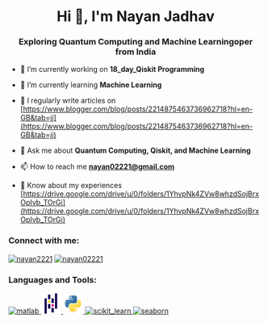<h1 align="center">Hi 👋, I'm Nayan Jadhav</h1>
<h3 align="center">Exploring Quantum Computing and Machine Learningoper from India</h3>

- 🔭 I’m currently working on **18_day_Qiskit Programming**

- 🌱 I’m currently learning **Machine Learning**

- 📝 I regularly write articles on [https://www.blogger.com/blog/posts/2214875463736962718?hl=en-GB&tab=jj](https://www.blogger.com/blog/posts/2214875463736962718?hl=en-GB&tab=jj)

- 💬 Ask me about **Quantum Computing, Qiskit, and Machine Learning**

- 📫 How to reach me **nayan02221@gmail.com**

- 📄 Know about my experiences [https://drive.google.com/drive/u/0/folders/1YhvpNk4ZVw8whzdSojBrxOpIvb_TOrGi](https://drive.google.com/drive/u/0/folders/1YhvpNk4ZVw8whzdSojBrxOpIvb_TOrGi)

<h3 align="left">Connect with me:</h3>
<p align="left">
<a href="https://linkedin.com/in/nayan2221" target="blank"><img align="center" src="https://raw.githubusercontent.com/rahuldkjain/github-profile-readme-generator/master/src/images/icons/Social/linked-in-alt.svg" alt="nayan2221" height="30" width="40" /></a>
<a href="https://discord.gg/nayan02221" target="blank"><img align="center" src="https://raw.githubusercontent.com/rahuldkjain/github-profile-readme-generator/master/src/images/icons/Social/discord.svg" alt="nayan02221" height="30" width="40" /></a>
</p>

<h3 align="left">Languages and Tools:</h3>
<p align="left"> <a href="https://www.mathworks.com/" target="_blank" rel="noreferrer"> <img src="https://upload.wikimedia.org/wikipedia/commons/2/21/Matlab_Logo.png" alt="matlab" width="40" height="40"/> </a> <a href="https://pandas.pydata.org/" target="_blank" rel="noreferrer"> <img src="https://raw.githubusercontent.com/devicons/devicon/2ae2a900d2f041da66e950e4d48052658d850630/icons/pandas/pandas-original.svg" alt="pandas" width="40" height="40"/> </a> <a href="https://www.python.org" target="_blank" rel="noreferrer"> <img src="https://raw.githubusercontent.com/devicons/devicon/master/icons/python/python-original.svg" alt="python" width="40" height="40"/> </a> <a href="https://scikit-learn.org/" target="_blank" rel="noreferrer"> <img src="https://upload.wikimedia.org/wikipedia/commons/0/05/Scikit_learn_logo_small.svg" alt="scikit_learn" width="40" height="40"/> </a> <a href="https://seaborn.pydata.org/" target="_blank" rel="noreferrer"> <img src="https://seaborn.pydata.org/_images/logo-mark-lightbg.svg" alt="seaborn" width="40" height="40"/> </a> </p>

<!--
**nayanj2221/nayanj2221** is a ✨ _special_ ✨ repository because its `README.md` (this file) appears on your GitHub profile.

Here are some ideas to get you started:

- 🔭 I’m currently working on ...
- 🌱 I’m currently learning ...
- 👯 I’m looking to collaborate on ...
- 🤔 I’m looking for help with ...
- 💬 Ask me about ...
- 📫 How to reach me: ...
- 😄 Pronouns: ...
- ⚡ Fun fact: ...
-->
